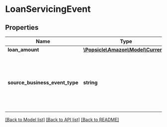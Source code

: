 # LoanServicingEvent

## Properties
Name | Type | Description | Notes
------------ | ------------- | ------------- | -------------
**loan_amount** | [**\Popsicle\Amazon\Model\Currency**](Currency.md) |  | [optional] 
**source_business_event_type** | **string** | The type of event.  Possible values:  * LoanAdvance  * LoanPayment  * LoanRefund | [optional] 

[[Back to Model list]](../../README.md#documentation-for-models) [[Back to API list]](../../README.md#documentation-for-api-endpoints) [[Back to README]](../../README.md)

